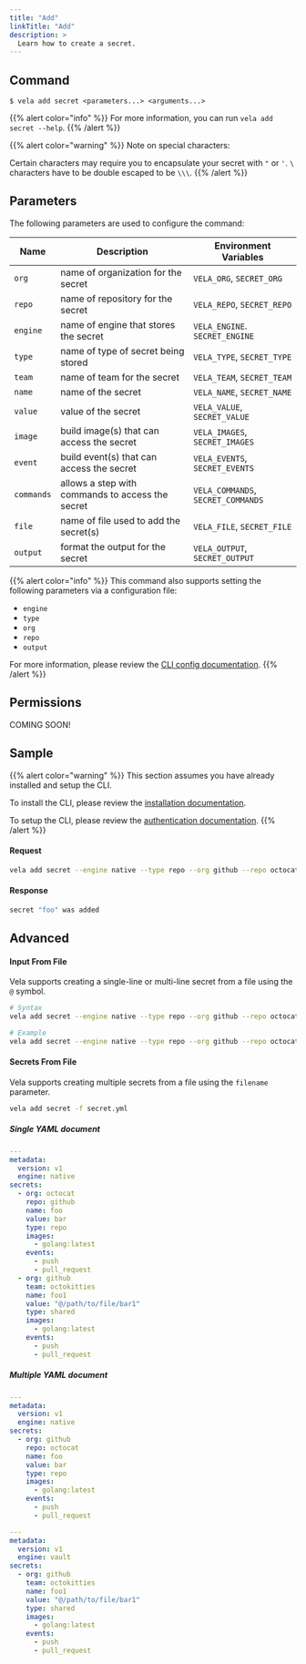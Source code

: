 ```yaml
---
title: "Add"
linkTitle: "Add"
description: >
  Learn how to create a secret.
---
```


## Command

```
$ vela add secret <parameters...> <arguments...>
```

{{% alert color="info" %}}
For more information, you can run `vela add secret --help`.
{{% /alert %}}

{{% alert color="warning" %}}
Note on special characters:

Certain characters may require you to encapsulate your secret with `"` or `'`.
`\` characters have to be double escaped to be `\\\`.
{{% /alert %}}

## Parameters

The following parameters are used to configure the command:

| Name       | Description                                      | Environment Variables              |
| ---------- | ------------------------------------------------ | ---------------------------------- |
| `org`      | name of organization for the secret              | `VELA_ORG`, `SECRET_ORG`           |
| `repo`     | name of repository for the secret                | `VELA_REPO`, `SECRET_REPO`         |
| `engine`   | name of engine that stores the secret            | `VELA_ENGINE`. `SECRET_ENGINE`     |
| `type`     | name of type of secret being stored              | `VELA_TYPE`, `SECRET_TYPE`         |
| `team`     | name of team for the secret                      | `VELA_TEAM`, `SECRET_TEAM`         |
| `name`     | name of the secret                               | `VELA_NAME`, `SECRET_NAME`         |
| `value`    | value of the secret                              | `VELA_VALUE`, `SECRET_VALUE`       |
| `image`    | build image(s) that can access the secret        | `VELA_IMAGES`, `SECRET_IMAGES`     |
| `event`    | build event(s) that can access the secret        | `VELA_EVENTS`, `SECRET_EVENTS`     |
| `commands` | allows a step with commands to access the secret | `VELA_COMMANDS`, `SECRET_COMMANDS` |
| `file`     | name of file used to add the secret(s)           | `VELA_FILE`, `SECRET_FILE`         |
| `output`   | format the output for the secret                 | `VELA_OUTPUT`, `SECRET_OUTPUT`     |

{{% alert color="info" %}}
This command also supports setting the following parameters via a configuration file:

- `engine`
- `type`
- `org`
- `repo`
- `output`

For more information, please review the [CLI config documentation](/docs/cli/config/).
{{% /alert %}}

## Permissions

COMING SOON!

## Sample

{{% alert color="warning" %}}
This section assumes you have already installed and setup the CLI.

To install the CLI, please review the [installation documentation](/docs/cli/install/).

To setup the CLI, please review the [authentication documentation](/docs/cli/authentication/).
{{% /alert %}}

#### Request

```sh
vela add secret --engine native --type repo --org github --repo octocat --name foo --value bar
```

#### Response

```sh
secret "foo" was added
```

## Advanced

#### Input From File

Vela supports creating a single-line or multi-line secret from a file using the `@` symbol.

```sh
# Syntax
vela add secret --engine native --type repo --org github --repo octocat --name foo --value @/path/to/file

# Example
vela add secret --engine native --type repo --org github --repo octocat --name foo --value @$HOME/tmp/secret.txt
```

#### Secrets From File

Vela supports creating multiple secrets from a file using the `filename` parameter.

```sh
vela add secret -f secret.yml
```

##### Single YAML document

```yaml
---
metadata:
  version: v1
  engine: native
secrets:
  - org: octocat
    repo: github
    name: foo
    value: bar
    type: repo
    images:
      - golang:latest
    events:
      - push
      - pull_request
  - org: github
    team: octokitties
    name: foo1
    value: "@/path/to/file/bar1"
    type: shared
    images:
      - golang:latest
    events:
      - push
      - pull_request
```

##### Multiple YAML document

```yaml
---
metadata:
  version: v1
  engine: native
secrets:
  - org: github
    repo: octocat
    name: foo
    value: bar
    type: repo
    images:
      - golang:latest
    events:
      - push
      - pull_request

---
metadata:
  version: v1
  engine: vault
secrets:
  - org: github
    team: octokitties
    name: foo1
    value: "@/path/to/file/bar1"
    type: shared
    images:
      - golang:latest
    events:
      - push
      - pull_request
```
